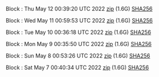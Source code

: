 Block [](https://testnet-insight.dashevo.org/insight/block/): Thu May 12 00:39:20 UTC 2022 [zip](https://dash-bootstrap.ams3.digitaloceanspaces.com/testnet/2022-05-12/bootstrap.dat.zip) (1.6G) [SHA256](https://dash-bootstrap.ams3.digitaloceanspaces.com/testnet/2022-05-12/sha256.txt)

Block [](https://testnet-insight.dashevo.org/insight/block/): Wed May 11 00:59:53 UTC 2022 [zip](https://dash-bootstrap.ams3.digitaloceanspaces.com/testnet/2022-05-11/bootstrap.dat.zip) (1.6G) [SHA256](https://dash-bootstrap.ams3.digitaloceanspaces.com/testnet/2022-05-11/sha256.txt)

Block [](https://testnet-insight.dashevo.org/insight/block/): Tue May 10 00:36:18 UTC 2022 [zip](https://dash-bootstrap.ams3.digitaloceanspaces.com/testnet/2022-05-10/bootstrap.dat.zip) (1.6G) [SHA256](https://dash-bootstrap.ams3.digitaloceanspaces.com/testnet/2022-05-10/sha256.txt)

Block [](https://testnet-insight.dashevo.org/insight/block/): Mon May  9 00:35:50 UTC 2022 [zip](https://dash-bootstrap.ams3.digitaloceanspaces.com/testnet/2022-05-09/bootstrap.dat.zip) (1.6G) [SHA256](https://dash-bootstrap.ams3.digitaloceanspaces.com/testnet/2022-05-09/sha256.txt)

Block [](https://testnet-insight.dashevo.org/insight/block/): Sun May  8 00:53:26 UTC 2022 [zip](https://dash-bootstrap.ams3.digitaloceanspaces.com/testnet/2022-05-08/bootstrap.dat.zip) (1.6G) [SHA256](https://dash-bootstrap.ams3.digitaloceanspaces.com/testnet/2022-05-08/sha256.txt)

Block [](https://testnet-insight.dashevo.org/insight/block/): Sat May  7 00:40:34 UTC 2022 [zip](https://dash-bootstrap.ams3.digitaloceanspaces.com/testnet/2022-05-07/bootstrap.dat.zip) (1.6G) [SHA256](https://dash-bootstrap.ams3.digitaloceanspaces.com/testnet/2022-05-07/sha256.txt)
